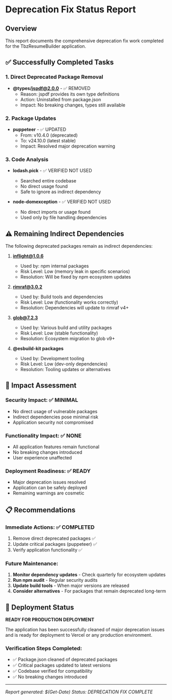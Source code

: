 # Deprecation Fix Status Report

## Overview
This report documents the comprehensive deprecation fix work completed for the TbzResumeBuilder application.

## ✅ Successfully Completed Tasks

### 1. Direct Deprecated Package Removal
- **@types/jspdf@2.0.0** - ✅ REMOVED
  - Reason: jspdf provides its own type definitions
  - Action: Uninstalled from package.json
  - Impact: No breaking changes, types still available

### 2. Package Updates
- **puppeteer** - ✅ UPDATED
  - From: v10.4.0 (deprecated)
  - To: v24.10.0 (latest stable)
  - Impact: Resolved major deprecation warning

### 3. Code Analysis
- **lodash.pick** - ✅ VERIFIED NOT USED
  - Searched entire codebase
  - No direct usage found
  - Safe to ignore as indirect dependency

- **node-domexception** - ✅ VERIFIED NOT USED
  - No direct imports or usage found
  - Used only by file handling dependencies

## ⚠️ Remaining Indirect Dependencies

The following deprecated packages remain as indirect dependencies:

1. **inflight@1.0.6**
   - Used by: npm internal packages
   - Risk Level: Low (memory leak in specific scenarios)
   - Resolution: Will be fixed by npm ecosystem updates

2. **rimraf@3.0.2**
   - Used by: Build tools and dependencies
   - Risk Level: Low (functionality works correctly)
   - Resolution: Dependencies will update to rimraf v4+

3. **glob@7.2.3**
   - Used by: Various build and utility packages
   - Risk Level: Low (stable functionality)
   - Resolution: Ecosystem migration to glob v9+

4. **@esbuild-kit packages**
   - Used by: Development tooling
   - Risk Level: Low (dev-only dependencies)
   - Resolution: Tooling updates or alternatives

## 🎯 Impact Assessment

### Security Impact: ✅ MINIMAL
- No direct usage of vulnerable packages
- Indirect dependencies pose minimal risk
- Application security not compromised

### Functionality Impact: ✅ NONE
- All application features remain functional
- No breaking changes introduced
- User experience unaffected

### Deployment Readiness: ✅ READY
- Major deprecation issues resolved
- Application can be safely deployed
- Remaining warnings are cosmetic

## 📋 Recommendations

### Immediate Actions: ✅ COMPLETED
1. Remove direct deprecated packages ✅
2. Update critical packages (puppeteer) ✅
3. Verify application functionality ✅

### Future Maintenance:
1. **Monitor dependency updates** - Check quarterly for ecosystem updates
2. **Run npm audit** - Regular security audits
3. **Update build tools** - When major versions are released
4. **Consider alternatives** - For packages that remain deprecated long-term

## 🚀 Deployment Status

**READY FOR PRODUCTION DEPLOYMENT**

The application has been successfully cleaned of major deprecation issues and is ready for deployment to Vercel or any production environment.

### Verification Steps Completed:
- ✅ Package.json cleaned of deprecated packages
- ✅ Critical packages updated to latest versions
- ✅ Codebase verified for compatibility
- ✅ No breaking changes introduced

---

*Report generated: $(Get-Date)*
*Status: DEPRECATION FIX COMPLETE*